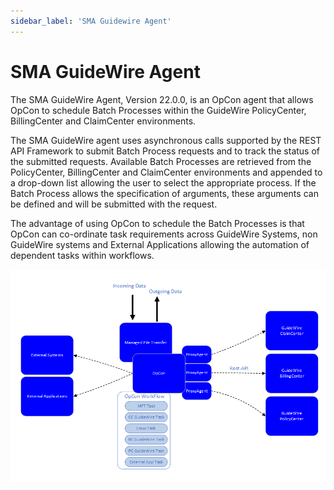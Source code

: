 ```yaml
---
sidebar_label: 'SMA Guidewire Agent'
---
```


# SMA GuideWire Agent

The SMA GuideWire Agent, Version 22.0.0, is an OpCon agent that allows OpCon to schedule Batch Processes within the GuideWire PolicyCenter, BillingCenter and ClaimCenter environments.


The SMA GuideWire agent uses asynchronous calls supported by the REST API Framework to submit Batch Process requests and to track the status of the submitted requests. Available Batch Processes are retrieved from the PolicyCenter, BillingCenter and ClaimCenter environments and appended to a drop-down list allowing the user to select the appropriate process. If the Batch Process allows the specification of arguments, these arguments can be defined and will be submitted with the request.

The advantage of using OpCon to schedule the Batch Processes is that OpCon can co-ordinate task requirements across GuideWire Systems, non GuideWire systems and External Applications allowing the automation of dependent tasks within workflows.


![OpCon GuideWire Overview](../static/img/Overview.png)


